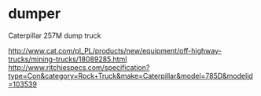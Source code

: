 # dumper
Caterpillar 257M dump truck


http://www.cat.com/pl_PL/products/new/equipment/off-highway-trucks/mining-trucks/18089285.html
http://www.ritchiespecs.com/specification?type=Con&category=Rock+Truck&make=Caterpillar&model=785D&modelid=103539